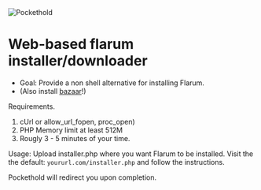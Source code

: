 <img alt="Pockethold" src="https://i.imgur.com/k5tMKCG.png">


# Web-based flarum installer/downloader
* Goal: Provide a non shell alternative for installing Flarum.
* (Also install [bazaar](https://github.com/flagrow/bazaar)!)

Requirements.
1. cUrl or allow_url_fopen, proc_open)
2. PHP Memory limit at least 512M 
3. Rougly 3 - 5 minutes of your time. 

Usage:
Upload installer.php where you want Flarum to be installed. 
Visit the the default: `yoururl.com/installer.php` and follow the instructions. 

Pockethold will redirect you upon completion.
